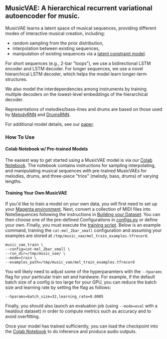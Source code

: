## MusicVAE: A hierarchical recurrent variational autoencoder for music.

MusicVAE learns a latent space of musical sequences, providing different modes
of interactive musical creation, including:

* random sampling from the prior distribution,
* interpolation between existing sequences,
* manipulation of existing sequences via a [latent constraint model](https://goo.gl/STGMGx).

For short sequences (e.g., 2-bar "loops"), we use a bidirectional LSTM encoder
and LSTM decoder. For longer sequences, we use a novel hierarchical LSTM
decoder, which helps the model learn longer-term structures.

We also model the interdependencies among instruments by training multiple
decoders on the lowest-level embeddings of the hierarchical decoder.

Representations of melodies/bass-lines and drums are based on those used
by [MelodyRNN](/magenta/models/melody_rnn) and
[DrumsRNN](/magenta/models/drums_rnn).

For additional model details, see our [paper](https://nips2017creativity.github.io/doc/Hierarchical_Variational_Autoencoders_for_Music.pdf).

### How To Use

#### Colab Notebook w/ Pre-trained Models
The easiest way to get started using a MusicVAE model is via our
[Colab Notebook](https://colab.research.google.com/notebook#fileId=/v2/external/notebooks/magenta/music_vae/music_vae.ipynb).
The notebook contains instructions for sampling interpolating, and manipulating
musical sequences with pre-trained MusicVAEs for melodies, drums, and
three-piece "trios" (melody, bass, drums) of varying lengths.

#### Training Your Own MusicVAE
If you'd like to train a model on your own data, you will first need to set up
your [Magenta environment](/README.md). Next, convert a collection of MIDI files
into NoteSequences following the instructions in
[Building your Dataset](/magenta/scripts/README.md). You can then choose one of
the pre-defined Configurations in [configs.py](configs.py) or define your own.
Finally, you must execute the [training script](train.py). Below is an example
command, training the `cat-mel_2bar_small` configuration and assuming your
examples are stored at `/tmp/music_vae/mel_train_examples.tfrecord`.

```
music_vae_train \
--config=cat-mel_2bar_small \
--run_dir=/tmp/music_vae/ \
--mode=train \
--examples_path=/tmp/music_vae/mel_train_examples.tfrecord
```

You will likely need to adjust some of the hyperparamters with the `--hparams`
flag for your particular train set and hardware. For example, if the default
batch size of a config is too large for your GPU, you can reduce the batch size
and learning rate by setting the flag as follows:

```
--hparams=batch_size=32,learning_rate=0.0005
```

Finally, you should also launch an evaluation job (using `--mode=eval` with a
healdout dataset) in order to compute metrics such as accuracy and to avoid
 overfitting.

Once your model has trained sufficiently, you can load the checkpoint into the
[Colab Notebook](https://colab.research.google.com/notebook#fileId=/v2/external/notebooks/magenta/music_vae/music_vae.ipynb) to do inference and produce audio outputs.
